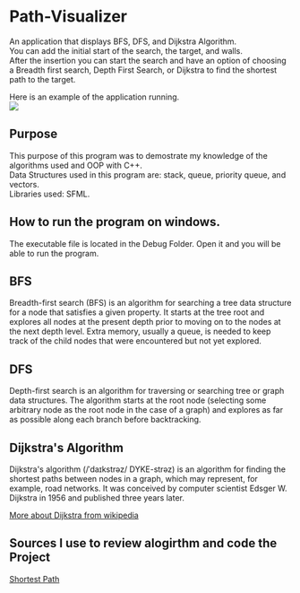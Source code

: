 # Path-Visualizer
An application that displays BFS, DFS, and Dijkstra Algorithm. <br>
You can add the initial start of the search, the target, and walls.<br>
After the insertion you can start the search and have an option of choosing a Breadth first search, Depth First Search, or Dijkstra to find the shortest path to the target. <br>

Here is an example of the application running. <br>
![](https://github.com/dangle0905/devportfolio/blob/master/images/bfs-visualizer.gif)

## Purpose
This purpose of this program was to demostrate my knowledge of the algorithms used and OOP with C++. <br>
Data Structures used in this program are: stack, queue, priority queue, and vectors. <br>
Libraries used: SFML. <br>

## How to run the program on windows.
The executable file is located in the Debug Folder. Open it and you will be able to run the program.

## BFS 
Breadth-first search (BFS) is an algorithm for searching a tree data structure for a node that satisfies a given property. It starts at the tree root and explores all nodes at the present depth prior to moving on to the nodes at the next depth level. Extra memory, usually a queue, is needed to keep track of the child nodes that were encountered but not yet explored. <br>

## DFS
Depth-first search is an algorithm for traversing or searching tree or graph data structures. The algorithm starts at the root node (selecting some arbitrary node as the root node in the case of a graph) and explores as far as possible along each branch before backtracking. <br>

## Dijkstra's Algorithm
Dijkstra's algorithm (/ˈdaɪkstrəz/ DYKE-strəz) is an algorithm for finding the shortest paths between nodes in a graph, which may represent, for example, road networks. It was conceived by computer scientist Edsger W. Dijkstra in 1956 and published three years later.<br>

[More about Dijkstra from wikipedia](https://en.wikipedia.org/wiki/Dijkstra%27s_algorithm) <br>

## Sources I use to review alogirthm and code the Project
[Shortest Path](https://www.youtube.com/watch?v=EFg3u_E6eHU&t=77s)
